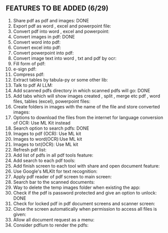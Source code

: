 FEATURES TO BE ADDED (6/29)
--------------------------------------------

1) Share pdf as pdf and images: DONE
2) Export pdf as word , excel and powerpoint file:
3) Convert pdf into word , excel and powerpoint:
4) Convert images in pdf: DONE
5) Convert word into pdf:
6) Convert excel into pdf:
7) Convert powerpoint into pdf:
8) Convert image text into word , txt and pdf  by ocr:
9) Fill form of pdf:
10) e-sign pdf:
11) Compress pdf:
12) Extract tables by tabula-py or some other lib:
13) Talk to pdf AI LLM:
14) Add scanned pdfs directory in which scanned pdfs will go: DONE
15) Add tabs which will show images created , split , merge etc pdf , word files, tables (excel), powerpoint files:
16) Create folders in images with the name of the file and store converted images:
17) Options to download the files from the internet for language conversion of OCR: Use ML Kit instead
18) Search option to search pdfs: DONE
19) Images to pdf (OCR): Use ML kit
20) Images to word(OCR):Use ML kit
21) Images to txt(OCR): Use ML kit
22) Refresh pdf list:
23) Add list of pdfs  in all pdf tools feature:
24) Add search to each pdf tools:
25) Add finish screen to each tool with share and open document feature:
26) Use Google's MLKIt for text recognition:
27) Apply pdf reader of pdf screen to main screen:
28) Search bar to the scanned documents:
29) Way to delete the temp images folder when existing the app:
30) Check if the pdf is password protected and give an option to unlock: DONE
31) Check for locked pdf in pdf document screens and scanner screen:
32) Close the screen automatically when permission to access all files is given:
33) Allow all document request as a menu:
34) Consider pdfium to render the pdfs: